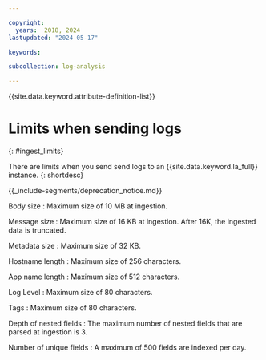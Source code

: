 ```yaml
---

copyright:
  years:  2018, 2024
lastupdated: "2024-05-17"

keywords:

subcollection: log-analysis

---
```


{{site.data.keyword.attribute-definition-list}}

# Limits when sending logs
{: #ingest_limits}

There are limits when you send send logs to an {{site.data.keyword.la_full}} instance.
{: shortdesc}

<!-- common deprecation notice -->
{{_include-segments/deprecation_notice.md}}

Body size
:   Maximum size of 10 MB at ingestion.

Message size
:   Maximum size of 16 KB at ingestion. After 16K, the ingested data is truncated.

Metadata size
:   Maximum size of 32 KB.

Hostname length
:   Maximum size of 256 characters.

App name length
:   Maximum size of 512 characters.

Log Level
:   Maximum size of 80 characters.

Tags
:   Maximum size of 80 characters.

Depth of nested fields
:   The maximum number of nested fields that are parsed at ingestion is 3.

Number of unique fields
:   A maximum of 500 fields are indexed per day.
